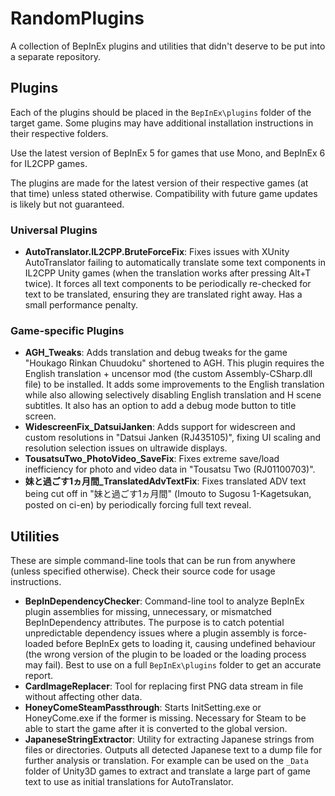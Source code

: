 ﻿# RandomPlugins
A collection of BepInEx plugins and utilities that didn't deserve to be put into a separate repository.

## Plugins
Each of the plugins should be placed in the `BepInEx\plugins` folder of the target game. Some plugins may have additional installation instructions in their respective folders.

Use the latest version of BepInEx 5 for games that use Mono, and BepInEx 6 for IL2CPP games.

The plugins are made for the latest version of their respective games (at that time) unless stated otherwise. Compatibility with future game updates is likely but not guaranteed.

### Universal Plugins
- **AutoTranslator.IL2CPP.BruteForceFix**: Fixes issues with XUnity AutoTranslator failing to automatically translate some text components in IL2CPP Unity games (when the translation works after pressing Alt+T twice). It forces all text components to be periodically re-checked for text to be translated, ensuring they are translated right away. Has a small performance penalty.

### Game-specific Plugins
- **AGH_Tweaks**: Adds translation and debug tweaks for the game "Houkago Rinkan Chuudoku" shortened to AGH. This plugin requires the English translation + uncensor mod (the custom Assembly-CSharp.dll file) to be installed. It adds some improvements to the English translation while also allowing selectively disabling English translation and H scene subtitles. It also has an option to add a debug mode button to title screen.
- **WidescreenFix_DatsuiJanken**: Adds support for widescreen and custom resolutions in "Datsui Janken (RJ435105)", fixing UI scaling and resolution selection issues on ultrawide displays.
- **TousatsuTwo_PhotoVideo_SaveFix**: Fixes extreme save/load inefficiency for photo and video data in "Tousatsu Two (RJ01100703)".
- **妹と過ごす1ヵ月間_TranslatedAdvTextFix**: Fixes translated ADV text being cut off in "妹と過ごす1ヵ月間" (Imouto to Sugosu 1-Kagetsukan, posted on ci-en) by periodically forcing full text reveal.

## Utilities
These are simple command-line tools that can be run from anywhere (unless specified otherwise). Check their source code for usage instructions.

- **BepInDependencyChecker**: Command-line tool to analyze BepInEx plugin assemblies for missing, unnecessary, or mismatched BepInDependency attributes. The purpose is to catch potential unpredictable dependency issues where a plugin assembly is force-loaded before BepInEx gets to loading it, causing undefined behaviour (the wrong version of the plugin to be loaded or the loading process may fail). Best to use on a full `BepInEx\plugins` folder to get an accurate report.
- **CardImageReplacer**: Tool for replacing first PNG data stream in file without affecting other data.
- **HoneyComeSteamPassthrough**: Starts InitSetting.exe or HoneyCome.exe if the former is missing. Necessary for Steam to be able to start the game after it is converted to the global version.
- **JapaneseStringExtractor**: Utility for extracting Japanese strings from files or directories. Outputs all detected Japanese text to a dump file for further analysis or translation. For example can be used on the `_Data` folder of Unity3D games to extract and translate a large part of game text to use as initial translations for AutoTranslator.
